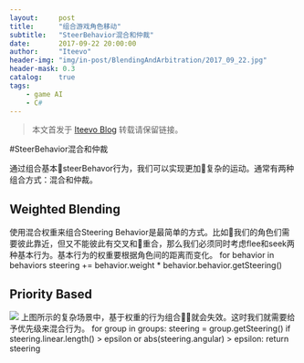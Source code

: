 ```yaml
---
layout:     post
title:      "组合游戏角色移动"
subtitle:   "SteerBehavior混合和仲裁"
date:       2017-09-22 20:00:00
author:     "Iteevo"
header-img: "img/in-post/BlendingAndArbitration/2017_09_22.jpg"
header-mask: 0.3
catalog:    true
tags:
    - game AI
    - C#
---
```


> 本文首发于 [Iteevo Blog](http://iteevo.com/2017/09/23/Blending_And_Arbitration) 转载请保留链接。

#SteerBehavior混合和仲裁


通过组合基本steerBehavor行为，我们可以实现更加复杂的运动。通常有两种组合方式：混合和仲裁。
## Weighted Blending

使用混合权重来组合Steering Behavior是最简单的方式。比如我们的角色们需要彼此靠近，但又不能彼此有交叉和重合，那么我们必须同时考虑flee和seek两种基本行为。基本行为的权重要根据角色间的距离而变化。
    for behavior in behaviors
        steering += behavior.weight * behavior.behavior.getSteering()

## Priority Based
![](/img/in-post/BlendingAndArbitration/priorityBased.png)
上图所示的复杂场景中，基于权重的行为组合就会失效。这时我们就需要给予优先级来混合行为。
    for group in groups:
      steering = group.getSteering()
      if steering.linear.length() > epsilon or
         abs(steering.angular) > epsilon:
        return steering




